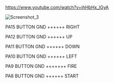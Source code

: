 https://www.youtube.com/watch?v=ihHbHx_lGyA

![Screenshot_3](https://github.com/offpic/PACMAN-GAME-STM32-TFT-ILI9341-SPI-STM32F401/assets/31142397/38a78de4-ab85-4134-aa0f-07b173e947d9)




PA15 BUTTON GND ++++++ RIGHT

PA12 BUTTON GND ++++++ UP

PA11 BUTTON GND ++++++ DOWN

PA10 BUTTON GND ++++++ LEFT

PA9 BUTTON GND +++++++ FIRE

PA8 BUTTON GND ++++++ START
